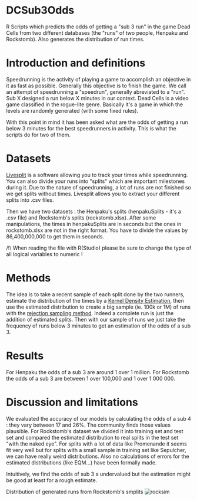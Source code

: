 # DCSub3Odds
R Scripts which predicts the odds of getting a "sub 3 run" in the game Dead Cells from two different databases (the "runs" of two people, Henpaku and Rockstomb). Also generates the distribution of run times.

# Introduction and definitions
Speedrunning is the activity of playing a game to accomplish an objective in it as fast as possible. Generally this objective is to finish the game. 
We call an attempt of speedrunning a "speedrun", generally abreviated to a "run".
Sub X designed a run below X minutes in our context.
Dead Cells is a video game classified in the rogue-lite genre. Basically it's a game in which the levels are randomly generated (with some fixed rules).

With this point in mind it has been asked what are the odds of getting a run below 3 minutes for the best speedrunners in activity. This is what the scripts do for two of them.

# Datasets

[Livesplit](https://livesplit.org/) is a software allowing you to track your times while speedrunning. You can also divide your runs into "splits" which are important milestones during it.
Due to the nature of speedrunning, a lot of runs are not finished so we get splits without times.
Livesplit allows you to extract your different splits into .csv files.

Then we have two datasets : the Henpaku's splits (henpakuSplits - it's a .csv file) and Rockstomb's splits (rockstomb.xlsx).
After some manipulations, the times in henpakuSplits are in seconds but the ones in rockstomb.xlsx are not in the right format. You have to divide the values by 86,400,000,000 to get them in seconds.

/!\ When reading the file with R(Studio) please be sure to change the type of all logical variables to numeric !

# Methods

The idea is to take a recent sample of each split done by the two runners, estimate the distribution of the times by a [Kernel Density Estimation](https://en.wikipedia.org/wiki/Kernel_density_estimation), then use the estimated distribution to create a big sample (ie. 100k or 1M) of runs with the [rejection sampling method](https://theoreticalecology.wordpress.com/2015/04/22/a-simple-explanation-of-rejection-sampling-in-r/). Indeed a complete run is just the addition of estimated splits.
Then with our sample of runs we just take the frequency of runs below 3 minutes to get an estimation of the odds of a sub 3.

# Results
For Henpaku the odds of a sub 3 are around 1 over 1 million.
For Rockstomb the odds of a sub 3 are between 1 over 100,000 and 1 over 1 000 000.

# Discussion and limitations
We evaluated the accuracy of our models by calculating the odds of a sub 4 : they vary between 17 and 26%. The community finds those values plausible.
For Rockstomb's dataset we divided it into training set and test set and compared the estimated distribution to real splits in the test set "with the naked eye". For splits with a lot of data like Promenande it seems fit very well but for splits with a small sample in training set like Sepulcher, we can have really weird distributions.
Also no calculations of errors for the estimated distributions (like EQM...) have been formally made.

Intuitively, we find the odds of sub 3 a undervalued but the estimation might be good at least for a rough estimate.

Distribution of generated runs from Rockstomb's smplits
![rocksim](https://user-images.githubusercontent.com/63333367/120312667-4ff3c680-c2d9-11eb-8750-aa368f97b31b.png)

